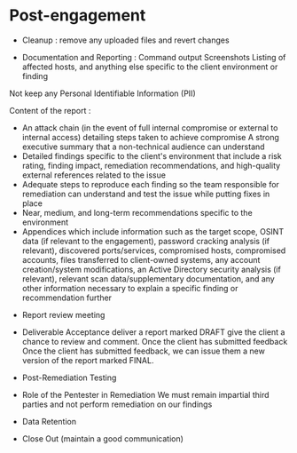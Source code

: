 # Post-engagement

- Cleanup : remove any uploaded files and revert changes

- Documentation and Reporting : 
Command output
Screenshots
Listing of affected hosts, and anything else specific to the client environment or finding

Not keep any Personal Identifiable Information (PII)

Content of the report :
* An attack chain (in the event of full internal compromise or external to internal access) detailing steps taken to achieve compromise
A strong executive summary that a non-technical audience can understand
* Detailed findings specific to the client's environment that include a risk rating, finding impact, remediation recommendations, and high-quality external references related to the issue
* Adequate steps to reproduce each finding so the team responsible for remediation can understand and test the issue while putting fixes in place
* Near, medium, and long-term recommendations specific to the environment
* Appendices which include information such as the target scope, OSINT data (if relevant to the engagement), password cracking analysis (if relevant), discovered ports/services, compromised hosts, compromised accounts, files transferred to client-owned systems, any account creation/system modifications, an Active Directory security analysis (if relevant), relevant scan data/supplementary documentation, and any other information necessary to explain a specific finding or recommendation further

- Report review meeting

- Deliverable Acceptance
deliver a report marked DRAFT
give the client a chance to review and comment. Once the client has submitted feedback
Once the client has submitted feedback, we can issue them a new version of the report marked FINAL.

- Post-Remediation Testing

- Role of the Pentester in Remediation
We must remain impartial third parties and not perform remediation on our findings

- Data Retention

- Close Out (maintain a good communication)
